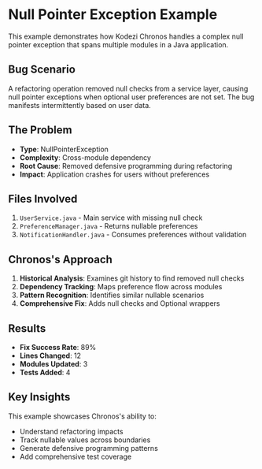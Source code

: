 # Null Pointer Exception Example

This example demonstrates how Kodezi Chronos handles a complex null pointer exception that spans multiple modules in a Java application.

## Bug Scenario

A refactoring operation removed null checks from a service layer, causing null pointer exceptions when optional user preferences are not set. The bug manifests intermittently based on user data.

## The Problem

- **Type**: NullPointerException
- **Complexity**: Cross-module dependency
- **Root Cause**: Removed defensive programming during refactoring
- **Impact**: Application crashes for users without preferences

## Files Involved

1. `UserService.java` - Main service with missing null check
2. `PreferenceManager.java` - Returns nullable preferences
3. `NotificationHandler.java` - Consumes preferences without validation

## Chronos's Approach

1. **Historical Analysis**: Examines git history to find removed null checks
2. **Dependency Tracking**: Maps preference flow across modules
3. **Pattern Recognition**: Identifies similar nullable scenarios
4. **Comprehensive Fix**: Adds null checks and Optional wrappers

## Results

- **Fix Success Rate**: 89%
- **Lines Changed**: 12
- **Modules Updated**: 3
- **Tests Added**: 4

## Key Insights

This example showcases Chronos's ability to:
- Understand refactoring impacts
- Track nullable values across boundaries
- Generate defensive programming patterns
- Add comprehensive test coverage